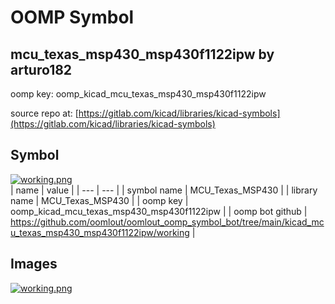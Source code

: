 # OOMP Symbol  
## mcu_texas_msp430_msp430f1122ipw  by arturo182  
  
oomp key: oomp_kicad_mcu_texas_msp430_msp430f1122ipw  
  
source repo at: [https://gitlab.com/kicad/libraries/kicad-symbols](https://gitlab.com/kicad/libraries/kicad-symbols)  
## Symbol  
  
[![working.png](working_600.png)](working.png)  
| name | value | 
| --- | --- | 
| symbol name | MCU_Texas_MSP430 | 
| library name | MCU_Texas_MSP430 | 
| oomp key | oomp_kicad_mcu_texas_msp430_msp430f1122ipw | 
| oomp bot github | https://github.com/oomlout/oomlout_oomp_symbol_bot/tree/main/kicad_mcu_texas_msp430_msp430f1122ipw/working | 
## Images  
  
[![working.png](working_140.png)](working.png)  
